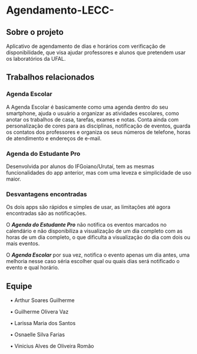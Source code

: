 # Agendamento-LECC-
<h2>Sobre o projeto</h2>
<p>Aplicativo de agendamento de dias e horários com verificação de disponibilidade, que visa ajudar professores e alunos que pretendem usar os laboratórios da UFAL.</p>
<h2> Trabalhos relacionados </h2>
<h3>Agenda Escolar</h3>
<p>A Agenda Escolar é basicamente como uma agenda dentro do seu smartphone, ajuda o usuário a organizar as atividades escolares, como anotar os trabalhos de casa, tarefas, exames e notas. Conta ainda com personalização de cores para as disciplinas, notificação de eventos, guarda os contatos dos professores e organiza os seus números de telefone, horas de atendimento e endereços de e-mail.</p>
<h3>Agenda do Estudante Pro</h3>
<p>Desenvolvida por alunos do IFGoiano/Urutaí, tem as mesmas funcionalidades do app anterior, mas com uma leveza e simplicidade de uso maior.</p>
<h3> Desvantagens encontradas </h3>
<p>Os dois apps são rápidos e simples de usar, as limitações até agora encontradas são as notificações.</p>
<p>O <i><b>Agenda do Estudante Pro</b></i> não notifica os eventos marcados no calendário e não disponibiliza a visualização de um dia completo com as horas de um dia completo, o que dificulta a visualização do dia com dois ou mais eventos.</p>
<p>O <i><b>Agenda Escolar</b></i> por sua vez, notifica o evento apenas um dia antes, uma melhoria nesse caso séria escolher qual ou quais dias será notificado o evento e qual horário.</p>
<h2> Equipe </h2>
<p> &ensp; • Arthur Soares Guilherme</p> <p> &ensp; • Guilherme Olivera Vaz</p> <p> &ensp; • Larissa Maria dos Santos </p> <p> &ensp; • Osnaelle Silva Farias </p> <p> &ensp; • Vinicius Alves de Oliveira Romão</p>
